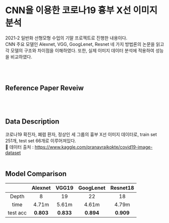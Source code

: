 # CNN을 이용한 코로나19 흉부 X선 이미지 분석

2021-2 일반화 선형모형 수업의 기말 프로젝트로 진행한 내용이다.
<br> CNN 주요 모델인 Alexnet, VGG, GoogLenet, Resnet 네 가지 방법론의 논문을 읽고 각 모델의 구조와 차이점을 이해하였다.
또한, 실제 이미지 데이터 분석에 적용하여 성능을 비교하였다.

<br/> <br> 

## Reference Paper Reveiw
<br/> <br>

## Data Description
코로나19 확진자, 폐렴 환자, 정상인 세 그룹의 흉부 X선 이미지 데이터로, train set 251개, test set 66개로 이루어져있다.
<br>
:link: 데이터 출처 : https://www.kaggle.com/pranavraikokte/covid19-image-dataset
<br/> <br>

## Model Comparison
||**Alexnet**|**VGG19**|**GoogLenet**|**Resnet18**|
|:-----:|:-----:|:-----:|:-----:|:-----:|
|Depth|8|19|22|18|
|time|4.71m|5.61m|4.61m|4.79m|
|test acc|**0.803**|**0.833**|**0.894**|**0.909**|
